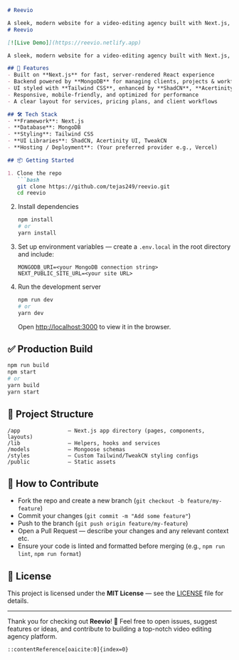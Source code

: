 ````markdown
# Reevio

A sleek, modern website for a video-editing agency built with Next.js, MongoDB, Tailwind CSS, ShadCN, Acertinity UI & TweakCN.
# Reevio

[![Live Demo]](https://reevio.netlify.app)

A sleek, modern website for a video-editing agency built with Next.js, MongoDB, Tailwind CSS, ShadCN, Acertinity UI & TweakCN.

## 🚀 Features
- Built on **Next.js** for fast, server-rendered React experience  
- Backend powered by **MongoDB** for managing clients, projects & workflows  
- UI styled with **Tailwind CSS**, enhanced by **ShadCN**, **Acertinity UI** and **TweakCN** for a polished and cohesive design  
- Responsive, mobile-friendly, and optimized for performance  
- A clear layout for services, pricing plans, and client workflows  

## 🛠 Tech Stack
- **Framework**: Next.js  
- **Database**: MongoDB  
- **Styling**: Tailwind CSS  
- **UI Libraries**: ShadCN, Acertinity UI, TweakCN  
- **Hosting / Deployment**: (Your preferred provider e.g., Vercel)  

## 📦 Getting Started

1. Clone the repo  
   ```bash
   git clone https://github.com/tejas249/reevio.git
   cd reevio
````

2. Install dependencies

   ```bash
   npm install
   # or
   yarn install
   ```

3. Set up environment variables — create a `.env.local` in the root directory and include:

   ```
   MONGODB_URI=<your MongoDB connection string>
   NEXT_PUBLIC_SITE_URL=<your site URL>
   ```

4. Run the development server

   ```bash
   npm run dev
   # or
   yarn dev
   ```

   Open [http://localhost:3000](http://localhost:3000) to view it in the browser.

## ✅ Production Build

```bash
npm run build
npm start
# or
yarn build
yarn start
```

## 📂 Project Structure

```
/app               – Next.js app directory (pages, components, layouts)  
/lib               – Helpers, hooks and services  
/models            – Mongoose schemas  
/styles            – Custom Tailwind/TweakCN styling configs  
/public            – Static assets  
```

## 🧩 How to Contribute

* Fork the repo and create a new branch (`git checkout -b feature/my-feature`)
* Commit your changes (`git commit -m "Add some feature"`)
* Push to the branch (`git push origin feature/my-feature`)
* Open a Pull Request — describe your changes and any relevant context etc.
* Ensure your code is linted and formatted before merging (e.g., `npm run lint`, `npm run format`)

## 🎨 License

This project is licensed under the **MIT License** — see the [LICENSE](LICENSE) file for details.

---

Thank you for checking out **Reevio**! 💼 Feel free to open issues, suggest features or ideas, and contribute to building a top-notch video editing agency platform.

```
::contentReference[oaicite:0]{index=0}
```
